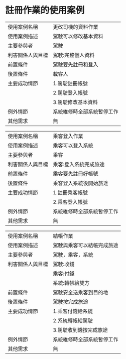 # 註冊作業的使用案例
|||
|--|--|
|使用案例名稱|更改司機的資料作業|
|使用案例描述|駕駛可以修改基本資料|
|主要參與者|駕駛|
|利害關係人與目標|駕駛:完整個人資料|
|前置條件|駕駛要先註冊和登入|
|後置條件|載客人|
|主要成功情節|1.駕駛註冊帳號|
||2.駕駛登入帳號|
||3.駕駛修改基本資料|
|例外情節|系統維修時全部系統暫停工作|
|其他需求|無|

|||
|--|--|
|使用案例名稱|乘客登入作業|
|使用案例描述|乘客可以登入系統|
|主要參與者|乘客|
|利害關係人與目標|乘客:登入系統完成旅途|
|前置條件|乘客要先註冊好帳號|
|後置條件|乘客登入系統後開始旅途|
|主要成功情節|1.註冊乘客帳號|
||2.乘客登入帳號|
|例外情節|系統維修時全部系統暫停工作|
|其他需求|無|

|||
|--|--|
|使用案例名稱|結帳作業|
|使用案例描述|駕駛與乘客可以結帳完成旅途|
|主要參與者|駕駛，乘客，系統|
|利害關係人與目標|駕駛:收錢|
||乘客:付錢|
||系統:轉帳給雙方|
|前置條件|駕駛安全送乘客到目的地|
|後置條件|駕駛按完成旅途|
|主要成功情節|1.乘客付錢給系統|
||2.系統轉帳給駕駛|
||3.駕駛收到錢按完成旅途|
|例外情節|系統維修時全部系統暫停工作|
|其他需求|無|